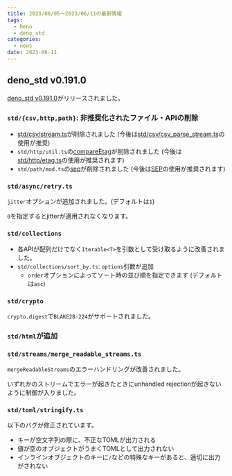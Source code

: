 ```yaml
---
title: 2023/06/05〜2023/06/11の最新情報
tags:
  - Deno
  - deno_std
categories:
  - news
date: 2023-06-11
---
```


## deno_std v0.191.0

[deno_std v0.191.0](https://github.com/denoland/deno_std/releases/tag/0.191.0)がリリースされました。

### `std/{csv,http,path}`: 非推奨化されたファイル・APIの削除

- [std/csv/stream.ts](https://deno.land/std@0.190.0/csv/stream.ts)が削除されました (今後は[std/csv/csv_parse_stream.ts](https://deno.land/std@0.191.0/csv/csv_parse_stream.ts)の使用が推奨)
- `std/http/util.ts`の[compareEtag](https://deno.land/std@0.190.0/http/util.ts?s=compareEtag)が削除されました (今後は[std/http/etag.ts](https://deno.land/std@0.191.0/http/etag.ts)の使用が推奨されます)
- `std/path/mod.ts`の[sep](https://deno.land/std@0.190.0/path/mod.ts?s=sep)が削除されました (今後は[SEP](https://deno.land/std@0.191.0/path/mod.ts?s=SEP)の使用が推奨されます)

### `std/async/retry.ts`

`jitter`オプションが追加されました。(デフォルトは`1`)

`0`を指定するとjitterが適用されなくなります。

### `std/collections`

- 各APIが配列だけでなく`Iterable<T>`を引数として受け取るように改善されました。
- `std/collections/sort_by.ts`: `options`引数が追加
  - `order`オプションによってソート時の並び順を指定できます (デフォルトは`asc`)

### `std/crypto`

`crypto.digest`で`BLAKE2B-224`がサポートされました。

### `std/html`が追加

### `std/streams/merge_readable_streams.ts`

`mergeReadableStreams`のエラーハンドリングが改善されました。

いずれかのストリームでエラーが起きたときにunhandled rejectionが起きないように制御が入りました。

### `std/toml/stringify.ts`

以下のバグが修正されています。

- キーが空文字列の際に、不正なTOMLが出力される
- 値が空のオブジェクトがうまくTOMLとして出力されない
- インラインオブジェクトのキーに`/`などの特殊なキーがあると、適切に出力がされない
